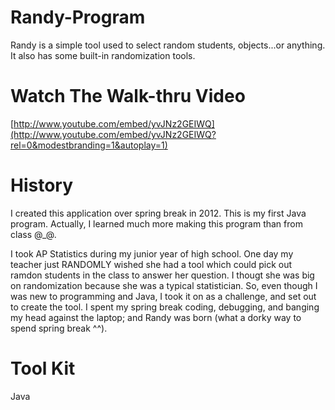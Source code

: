 Randy-Program
=============

Randy is a simple tool used to select random students, objects...or anything. It also has some built-in randomization tools.


Watch The Walk-thru Video
=============
[http://www.youtube.com/embed/yvJNz2GEIWQ](http://www.youtube.com/embed/yvJNz2GEIWQ?rel=0&modestbranding=1&autoplay=1)


History
=============
I created this application over spring break in 2012. This is my first Java program. Actually, I learned much more making this program than from class @_@.

I took AP Statistics during my junior year of high school. One day my teacher just RANDOMLY wished she had a tool which could pick out ramdon students in the class to answer her question. I thougt she was big on randomization because she was a typical statistician. So, even though I was new to programming and Java, I took it on as a challenge, and set out to create the tool. I spent my spring break coding, debugging, and banging my head against the laptop; and Randy was born (what a dorky way to spend spring break ^^).

Tool Kit
=============
Java
